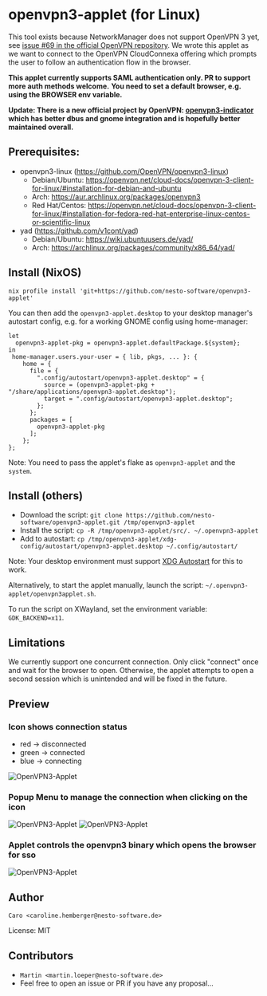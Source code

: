 # openvpn3-applet (for Linux)

This tool exists because NetworkManager does not support OpenVPN 3 yet, see [issue #69 in the official OpenVPN repository](https://gitlab.gnome.org/GNOME/NetworkManager-openvpn/-/issues/69).
We wrote this applet as we want to connect to the OpenVPN CloudConnexa offering which prompts the user to follow an authentication flow in the browser.

**This applet currently supports SAML authentication only. PR to support more auth methods welcome.**
**You need to set a default browser, e.g. using the BROWSER env variable.**

**Update: There is a new official project by OpenVPN: [openvpn3-indicator](https://github.com/OpenVPN/openvpn3-indicator) which has better dbus and gnome integration and is hopefully better maintained overall.**

## Prerequisites:
* openvpn3-linux (https://github.com/OpenVPN/openvpn3-linux)
  * Debian/Ubuntu: https://openvpn.net/cloud-docs/openvpn-3-client-for-linux/#installation-for-debian-and-ubuntu
  * Arch: https://aur.archlinux.org/packages/openvpn3
  * Red Hat/Centos: https://openvpn.net/cloud-docs/openvpn-3-client-for-linux/#installation-for-fedora-red-hat-enterprise-linux-centos-or-scientific-linux
* yad (https://github.com/v1cont/yad)
  * Debian/Ubuntu: https://wiki.ubuntuusers.de/yad/
  * Arch: https://archlinux.org/packages/community/x86_64/yad/

## Install (NixOS)

`nix profile install 'git+https://github.com/nesto-software/openvpn3-applet'`

You can then add the `openvpn3-applet.desktop` to your desktop manager's autostart config, e.g. for a working GNOME config using home-manager:

```
let
  openvpn3-applet-pkg = openvpn3-applet.defaultPackage.${system};
in
 home-manager.users.your-user = { lib, pkgs, ... }: {
    home = {
      file = {
        ".config/autostart/openvpn3-applet.desktop" = {
          source = (openvpn3-applet-pkg + "/share/applications/openvpn3-applet.desktop");
          target = ".config/autostart/openvpn3-applet.desktop";
        };
      };
      packages = [
        openvpn3-applet-pkg
      ];
    };
};
```

Note: You need to pass the applet's flake as `openvpn3-applet` and the `system`.

## Install (others)

- Download the script: `git clone https://github.com/nesto-software/openvpn3-applet.git /tmp/openvpn3-applet`
- Install the script: `cp -R /tmp/openvpn3-applet/src/. ~/.openvpn3-applet`
- Add to autostart: `cp /tmp/openvpn3-applet/xdg-config/autostart/openvpn3-applet.desktop ~/.config/autostart/`

Note: Your desktop environment must support [XDG Autostart](https://wiki.archlinux.org/title/XDG_Autostart) for this to work.

Alternatively, to start the applet manually, launch the script: `~/.openvpn3-applet/openvpn3applet.sh`.

To run the script on XWayland, set the environment variable: `GDK_BACKEND=x11`.

## Limitations

We currently support one concurrent connection. Only click "connect" once and wait for the browser to open.
Otherwise, the applet attempts to open a second session which is unintended and will be fixed in the future.


## Preview

### Icon shows connection status
- red -> disconnected   
- green -> connected   
- blue -> connecting   

![OpenVPN3-Applet](assets/icon-red.png)

### Popup Menu to manage the connection when clicking on the icon
![OpenVPN3-Applet](assets/menu1.png)
![OpenVPN3-Applet](assets/menu2.png)

### Applet controls the openvpn3 binary which opens the browser for sso
![OpenVPN3-Applet](assets/sso.png)

## Author

`Caro <caroline.hemberger@nesto-software.de>`

License: MIT

## Contributors

- `Martin <martin.loeper@nesto-software.de>`
- Feel free to open an issue or PR if you have any proposal...
